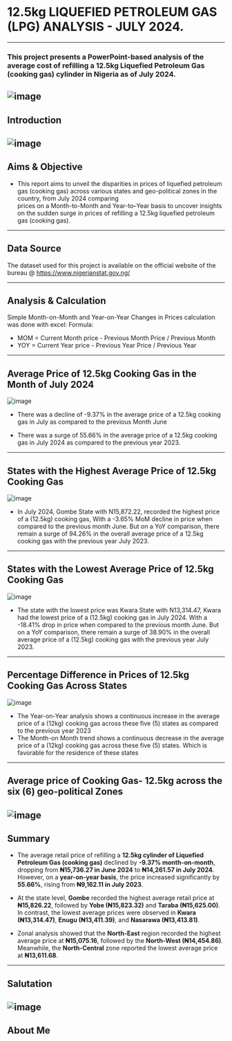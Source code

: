 # 12.5kg LIQUEFIED PETROLEUM GAS (LPG) ANALYSIS - JULY 2024.  
---
### This project presents a PowerPoint-based analysis of the average cost of refilling a 12.5kg Liquefied Petroleum Gas (cooking gas) cylinder in Nigeria as of July 2024.  
![image](Gas_Slide1.jpg)
---
## Introduction  
![image](Gas_Slide2.jpg)
---
## Aims & Objective  
- This report aims to unveil the disparities in prices of liquefied petroleum gas (cooking gas) across various states and geo-political zones in the country, from July 2024 comparing  
prices on a Month-to-Month and Year-to–Year basis to uncover insights on the sudden surge in prices of refilling a 12.5kg liquefied petroleum gas (cooking gas).
---
## Data Source
The dataset used for this project is available on the official website of the bureau 
@ https://www.nigerianstat.gov.ng/

---
## Analysis & Calculation  
Simple Month-on-Month and Year-on-Year Changes in Prices calculation was done with excel:
Formula:
- MOM = Current Month price - Previous Month Price / Previous Month
- YOY = Current Year price - Previous Year Price / Previous Year
---
## Average Price of 12.5kg Cooking Gas in the Month of July 2024  
![image](Gas_Slide3.jpg)

-  There was a decline  of  -9.37% in the average price of a 12.5kg cooking gas in July  as compared to the previous Month June

-  There was a surge  of  55.66% in the average price of a 12.5kg cooking  gas in July 2024 as compared to the previous year 2023.

---
## States with the Highest Average Price of 12.5kg Cooking Gas  
![image](Gas_Slide4.jpg)
- In July 2024, Gombe State  with N15,872.22, recorded the highest  price of  a (12.5kg) cooking gas, With a -3.65%  MoM decline  in 
price when compared to the previous month June. But on a YoY comparison, there remain a surge of 94.26% in the overall average price of a 12.5kg 
cooking gas with the previous year July 2023.
---
## States with the Lowest Average Price of 12.5kg Cooking Gas  
![image](Gas_Slide5.jpg)
- The state with the lowest price was Kwara State with N13,314.47, Kwara had the lowest  price of  a (12.5kg) cooking gas in July 2024.
With a -18.41% drop  in price when compared to the previous month June.
But on a YoY comparison, there remain a surge of 38.90% in the overall average price of a (12.5kg) cooking gas with the 
previous year July 2023. 
---
## Percentage Difference in Prices of 12.5kg Cooking Gas Across States  
![image](Gas_Slide6.jpg)
- The Year-on-Year  analysis shows a continuous increase in the average price of a (12kg) cooking gas across these five (5) states as compared to the previous year 
2023
- The Month-on Month trend shows a continuous decrease in the average price of a (12kg) cooking gas across these five (5) states. Which is favorable for the 
residence of these states
---
## Average price of Cooking Gas- 12.5kg across the six (6) geo-political Zones
![image](Gas_Slide7.jpg)
---
## Summary  
- The average retail price of refilling a **12.5kg cylinder of Liquefied Petroleum Gas (cooking gas)** declined by **-9.37% month-on-month**, dropping from **₦15,736.27 
in June 2024** to **₦14,261.57 in July 2024**. However, on a **year-on-year basis**, the price increased significantly by **55.66%**, rising from **₦9,162.11 in July 2023**.  

- At the state level, **Gombe** recorded the highest average retail price at **₦15,826.22**, followed by **Yobe (₦15,823.32)** and **Taraba (₦15,625.00)**. 
In contrast, the lowest average prices were observed in **Kwara (₦13,314.47)**, **Enugu (₦13,411.39)**, and **Nasarawa (₦13,413.81)**.  

- Zonal analysis showed that the **North-East** region recorded the highest average price at **₦15,075.16**, followed by the **North-West (₦14,454.86)**.
Meanwhile, the **North-Central** zone reported the lowest average price at **₦13,611.68**.  

---
## Salutation 
![image](Gas_Slide8.jpg)
---
## About Me  

